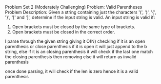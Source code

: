Problem Set 2 (Moderately Challenging)
Problem: Valid Parentheses
Problem Description:
Given a string containing just the characters '(', ')', '{', '}', '[' and ']', determine if the input string is
valid. An input string is valid if:
1. Open brackets must be closed by the same type of brackets.
2. Open brackets must be closed in the correct order.

I parse through the given string giving it O(N)
    checking if it is an open parenthesis or close parenthesis
        if it is open it will just append to the b string,
        else if it is an closing parenthesis 
            it will check if the last one match the closing parenthesis then removing
            else it will return as invalid parenthesis

once done parsing, it will check if the len is zero hence it is a valid parenthesis
